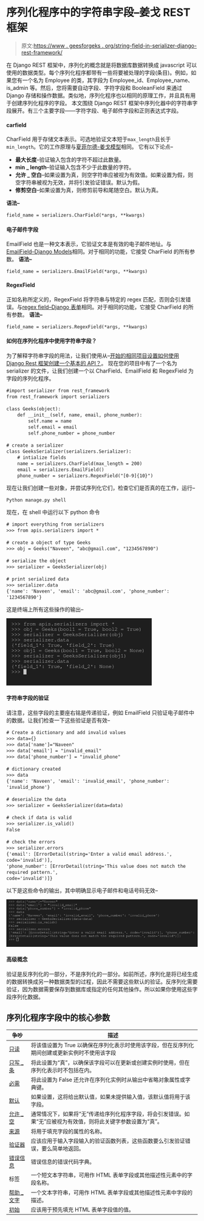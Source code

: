 # 序列化程序中的字符串字段–姜戈 REST 框架

> 原文:[https://www . geesforgeks . org/string-field-in-serializer-django-rest-framework/](https://www.geeksforgeeks.org/string-fields-in-serializers-django-rest-framework/)

在 Django REST 框架中，序列化的概念就是将数据库数据转换成 javascript 可以使用的数据类型。每个序列化程序都带有一些将要被处理的字段(条目)。例如，如果您有一个名为 Employee 的类，其字段为 Employee_id、Employee_name、is_admin 等。然后，您将需要自动字段、字符字段和 BooleanField 来通过 Django 存储和操作数据。类似地，序列化程序也以相同的原理工作，并且具有用于创建序列化程序的字段。
本文围绕 Django REST 框架中序列化器中的字符串字段展开。有三个主要字段——字符字段、电子邮件字段和正则表达式字段。

#### carfield

CharField 用于存储文本表示。可选地验证文本短于`max_length`且长于`min_length`。它的工作原理与[夏菲尔德-姜戈模型](https://www.geeksforgeeks.org/charfield-django-models/)相同。
它有以下论点–

*   **最大长度**–验证输入包含的字符不超过此数量。
*   **min _ length**–验证输入包含不少于此数量的字符。
*   **允许 _ 空白**–如果设置为真，则空字符串应被视为有效值。如果设置为假，则空字符串被视为无效，并将引发验证错误。默认为假。
*   **修剪空白**–如果设置为真，则修剪前导和尾随空白。默认为真。

**语法–**

```
field_name = serializers.CharField(*args, **kwargs)
```

#### 电子邮件字段

EmailField 也是一种文本表示，它验证文本是有效的电子邮件地址。与[EmailField–Django Models](https://www.geeksforgeeks.org/emailfield-django-models/)相同。对于相同的功能，它接受 CharField 的所有参数。
**语法–**

```
field_name = serializers.EmailField(*args, **kwargs)
```

#### RegexField

正如名称所定义的，RegexField 将字符串与特定的 regex 匹配，否则会引发错误。与[regex field–Django 表单](https://www.geeksforgeeks.org/regexfield-django-forms/)相同。对于相同的功能，它接受 CharField 的所有参数。
**语法–**

```
field_name = serializers.RegexField(*args, **kwargs)
```

#### 如何在序列化程序中使用字符串字段？

为了解释字符串字段的用法，让我们使用从–[开始的相同项目设置如何使用 Django Rest 框架创建一个基本的 API？](https://geeksforgeeks.org/how-to-create-a-basic-api-using-django-rest-framework/)。
现在您的项目中有了一个名为 serializer 的文件，让我们创建一个以 CharField、EmailField 和 RegexField 为字段的序列化程序。

```
#import serializer from rest_framework
from rest_framework import serializers

class Geeks(object):
    def __init__(self, name, email, phone_number):
        self.name = name
        self.email = email
        self.phone_number = phone_number

# create a serializer
class GeeksSerializer(serializers.Serializer):
    # intialize fields
    name = serializers.CharField(max_length = 200)
    email = serializers.EmailField()
    phone_number = serializers.RegexField("[0-9]{10}")
```

现在让我们创建一些对象，并尝试序列化它们，检查它们是否真的在工作，运行–

```
Python manage.py shell
```

现在，在 shell 中运行以下 python 命令

```
# import everything from serializers
>>> from apis.serializers import *

# create a object of type Geeks
>>> obj = Geeks("Naveen", "abc@gmail.com", "1234567890")

# serialize the object
>>> serializer = GeeksSerializer(obj)

# print serialized data
>>> serializer.data
{'name': 'Naveen', 'email': 'abc@gmail.com', 'phone_number': '1234567890'}

```

这是终端上所有这些操作的输出–

![boolean-fields-in-serializers](img/2085174706d636710d90c9e9bd39c2ce.png)

#### 字符串字段的验证

请注意，这些字段的主要座右铭是传递验证，例如 EmailField 只验证电子邮件中的数据。让我们检查一下这些验证是否有效–

```
# Create a dictionary and add invalid values
>>> data={}
>>> data['name']="Naveen"
>>> data['email'] = "invalid_email"
>>> data['phone_number'] = "invalid_phone"

# dictionary created
>>> data
{'name': 'Naveen', 'email': 'invalid_email', 'phone_number': 'invalid_phone'}

# deserialize the data
>>> serializer = GeeksSerializer(data=data)

# check if data is valid
>>> serializer.is_valid()
False

# check the errors
>>> serializer.errors
{'email': [ErrorDetail(string='Enter a valid email address.', code='invalid')], 
'phone_number': [ErrorDetail(string='This value does not match the required pattern.',
code='invalid')]}

```

以下是这些命令的输出，其中明确显示电子邮件和电话号码无效–

![string-fields-in-serializers-Django-REST-Framework](img/ccb83895b446178b688844f2f81aae5d.png)

#### 高级概念

验证是反序列化的一部分，不是序列化的一部分。如前所述，序列化是将已经生成的数据转换成另一种数据类型的过程，因此不需要这些默认的验证。反序列化需要验证，因为数据需要保存到数据库或指定的任何其他操作。所以如果你使用这些字段序列化数据。

## 序列化程序字段中的核心参数

| 争吵 | 描述 |
| --- | --- |
| [只读](https://www.geeksforgeeks.org/core-arguments-in-serializer-fields-django-rest-framework/#read_only) | 将该值设置为 True 以确保在序列化表示时使用该字段，但在反序列化期间创建或更新实例时不使用该字段 |
| [只写 _ 条](https://www.geeksforgeeks.org/core-arguments-in-serializer-fields-django-rest-framework/#write_only) | 将此设置为“真”，以确保该字段可以在更新或创建实例时使用，但在序列化表示时不包括在内。 |
| [必需](https://www.geeksforgeeks.org/core-arguments-in-serializer-fields-django-rest-framework/#required) | 将此设置为 False 还允许在序列化实例时从输出中省略对象属性或字典键。 |
| [默认](https://www.geeksforgeeks.org/core-arguments-in-serializer-fields-django-rest-framework/#default) | 如果设置，这将给出默认值，如果未提供输入值，该默认值将用于该字段。 |
| [允许 _ 空](https://www.geeksforgeeks.org/core-arguments-in-serializer-fields-django-rest-framework/#allow_null) | 通常情况下，如果将“无”传递给序列化程序字段，将会引发错误。如果“无”应被视为有效值，则将此关键字参数设置为“真”。 |
| [来源](https://www.geeksforgeeks.org/core-arguments-in-serializer-fields-django-rest-framework/#source) | 将用于填充字段的属性的名称。 |
| [验证器](https://www.geeksforgeeks.org/core-arguments-in-serializer-fields-django-rest-framework/#validators) | 应该应用于输入字段输入的验证函数列表，这些函数要么引发验证错误，要么简单地返回。 |
| [错误信息](https://www.geeksforgeeks.org/core-arguments-in-serializer-fields-django-rest-framework/#error_messages) | 错误信息的错误代码字典。 |
| 标签 | 一个短文本字符串，可用作 HTML 表单字段或其他描述性元素中的字段名称。 |
| [帮助 _ 文字](https://www.geeksforgeeks.org/core-arguments-in-serializer-fields-django-rest-framework/#help_text) | 一个文本字符串，可用作 HTML 表单字段或其他描述性元素中字段的描述。 |
| [初始](https://www.geeksforgeeks.org/core-arguments-in-serializer-fields-django-rest-framework/#initial) | 应该用于预先填充 HTML 表单字段值的值。 |